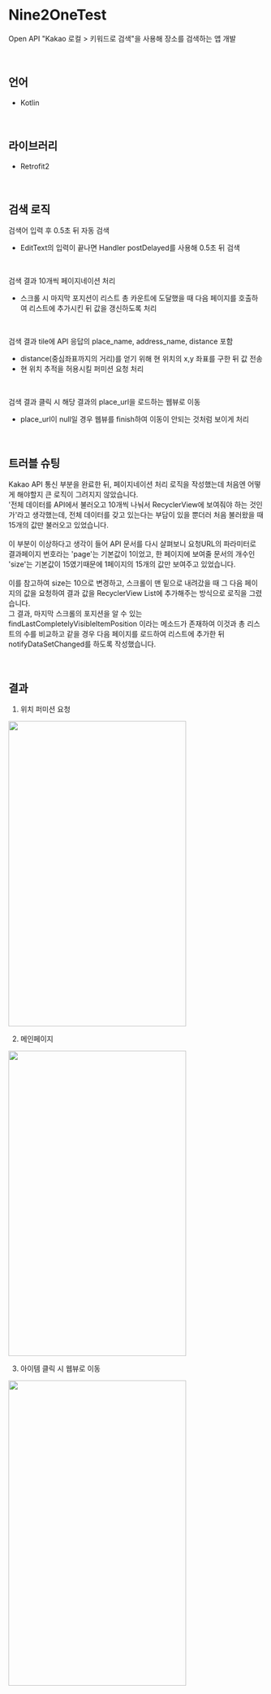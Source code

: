 # Nine2OneTest
Open API "Kakao 로컬 > 키워드로 검색"을 사용해 장소를 검색하는 앱 개발

<br>

## 언어
- Kotlin
<br>

## 라이브러리
- Retrofit2
<br>

## 검색 로직
검색어 입력 후 0.5초 뒤 자동 검색
 - EditText의 입력이 끝나면 Handler postDelayed를 사용해 0.5초 뒤 검색

<br>
 
검색 결과 10개씩 페이지네이션 처리
 - 스크롤 시 마지막 포지션이 리스트 총 카운트에 도달했을 때 다음 페이지를 호출하여 리스트에 추가시킨 뒤 값을 갱신하도록 처리
 
<br>
 
검색 결과 tile에 API 응답의 place_name, address_name, distance 포함
 - distance(중심좌표까지의 거리)를 얻기 위해 현 위치의 x,y 좌표를 구한 뒤 값 전송
 - 현 위치 추적을 허용시킬 퍼미션 요청 처리

<br>
 
검색 결과 클릭 시 해당 결과의 place_url을 로드하는 웹뷰로 이동
 - place_url이 null일 경우 웹뷰를 finish하여 이동이 안되는 것처럼 보이게 처리
 
 

<br>

## 트러블 슈팅
Kakao API 통신 부분을 완료한 뒤, 페이지네이션 처리 로직을 작성했는데 처음엔 어떻게 해야할지 큰 로직이 그려지지 않았습니다.  <br>
'전체 데이터를 API에서 불러오고 10개씩 나눠서 RecyclerView에 보여줘야 하는 것인가'라고 생각했는데, 전체 데이터를 갖고 있는다는 부담이 있을 뿐더러 처음 불러왔을 때 15개의 값만 불러오고 있었습니다. <br>
<br>
이 부분이 이상하다고 생각이 들어 API 문서를 다시 살펴보니 요청URL의 파라미터로 결과페이지 번호라는 'page'는 기본값이 1이었고, 한 페이지에 보여줄 문서의 개수인 'size'는 기본값이 15였기때문에
1페이지의 15개의 값만 보여주고 있었습니다. <br>
<br>
이를 참고하여 size는 10으로 변경하고, 스크롤이 맨 밑으로 내려갔을 때 그 다음 페이지의 값을 요청하여 결과 값을 RecyclerView List에 추가해주는 방식으로 로직을 그렸습니다. <br>
그 결과, 마지막 스크롤의 포지션을 알 수 있는 findLastCompletelyVisibleItemPosition 이라는 메소드가 존재하여 이것과 총 리스트의 수를 비교하고 같을 경우 다음 페이지를 로드하여 리스트에 추가한 뒤
notifyDataSetChanged를 하도록 작성했습니다.


<br>

## 결과
1. 위치 퍼미션 요청
<img src="https://user-images.githubusercontent.com/70570798/106389689-fe6d2500-6427-11eb-885e-ae314bd44657.jpg"  width="350" height="600">
<br />

2. 메인페이지
<img src="https://user-images.githubusercontent.com/70570798/106390809-94577e80-642d-11eb-95f8-94cf98eec09a.jpg"  width="350" height="600">
<br />

3. 아이템 클릭 시 웹뷰로 이동
<img src="https://user-images.githubusercontent.com/70570798/106390832-a6d1b800-642d-11eb-8e58-f96cf0838bda.jpg"  width="350" height="600">
